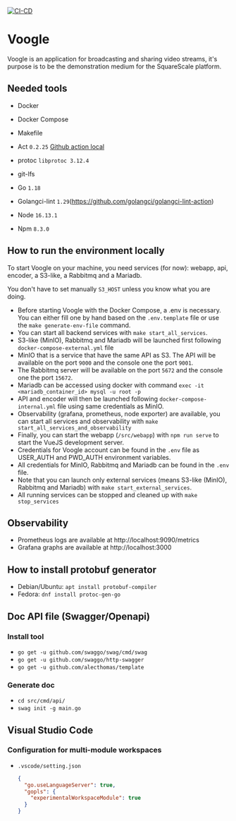 [![CI-CD](https://github.com/sogilis/Voogle/actions/workflows/CI-CD.yml/badge.svg)](https://github.com/sogilis/Voogle/actions/workflows/CI-CD.yml)

# Voogle

Voogle is an application for broadcasting and sharing video streams, it's purpose is to be the demonstration medium for the SquareScale platform.

## Needed tools

- Docker
- Docker Compose
- Makefile
- Act `0.2.25` [Github action local](https://github.com/nektos/act)
- protoc `libprotoc 3.12.4`
- git-lfs

- Go `1.18`
- Golangci-lint `1.29`(https://github.com/golangci/golangci-lint-action)

- Node `16.13.1`
- Npm `8.3.0`

## How to run the environment locally

To start Voogle on your machine, you need services (for now): webapp, api, encoder, a S3-like, a Rabbitmq and a Mariadb.

You don't have to set manually `S3_HOST` unless you know what you are doing.

- Before starting Voogle with the Docker Compose, a .env is necessary. You can either fill one by hand based on the `.env.template` file or use the `make generate-env-file` command.
- You can start all backend services with `make start_all_services`.
- S3-like (MinIO), Rabbitmq and Mariadb will be launched first following `docker-compose-external.yml` file
- MinIO that is a service that have the same API as S3.
  The API will be available on the port `9000` and the console one the port `9001`.
- The Rabbitmq server will be available on the port `5672` and the console one the port `15672`.
- Mariadb can be accessed using docker with command `exec -it <mariadb_container_id> mysql -u root -p`
- API and encoder will then be launched following `docker-compose-internal.yml` file using same credentials as MinIO.
- Observability (grafana, prometheus, node exporter) are available, you can start all services and observability with `make start_all_services_and_observability`
- Finally, you can start the webapp (`/src/webapp`) with `npm run serve` to start the VueJS development server.
- Credentials for Voogle account can be found in the `.env` file as USER_AUTH and PWD_AUTH environment variables.
- All credentials for MinIO, Rabbitmq and Mariadb can be found in the `.env` file.
- Note that you can launch only external services (means S3-like (MinIO), Rabbitmq and Mariadb) with `make start_external_services`.
- All running services can be stopped and cleaned up with `make stop_services`

## Observability
- Prometheus logs are available at http://localhost:9090/metrics
- Grafana graphs are available at http://localhost:3000

## How to install protobuf generator

- Debian/Ubuntu: `apt install protobuf-compiler`
- Fedora: `dnf install protoc-gen-go`

## Doc API file (Swagger/Openapi)

### Install tool

- `go get -u github.com/swaggo/swag/cmd/swag`
- `go get -u github.com/swaggo/http-swagger`
- `go get -u github.com/alecthomas/template`

### Generate doc

- `cd src/cmd/api/`
- `swag init -g main.go`

## Visual Studio Code

### Configuration for multi-module workspaces

- `.vscode/setting.json`
  ```json
  {
    "go.useLanguageServer": true,
    "gopls": {
      "experimentalWorkspaceModule": true
    }
  }
  ```
